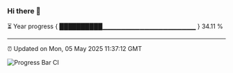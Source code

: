### Hi there 👋

⏳ Year progress { ██████████▁▁▁▁▁▁▁▁▁▁▁▁▁▁▁▁▁▁▁▁ } 34.11 %

---

⏰ Updated on Mon, 05 May 2025 11:37:12 GMT

![Progress Bar CI](https://github.com/IshwaranRudhara/GIT-ACTION/workflows/Progress%20Bar%20CI/badge.svg)
